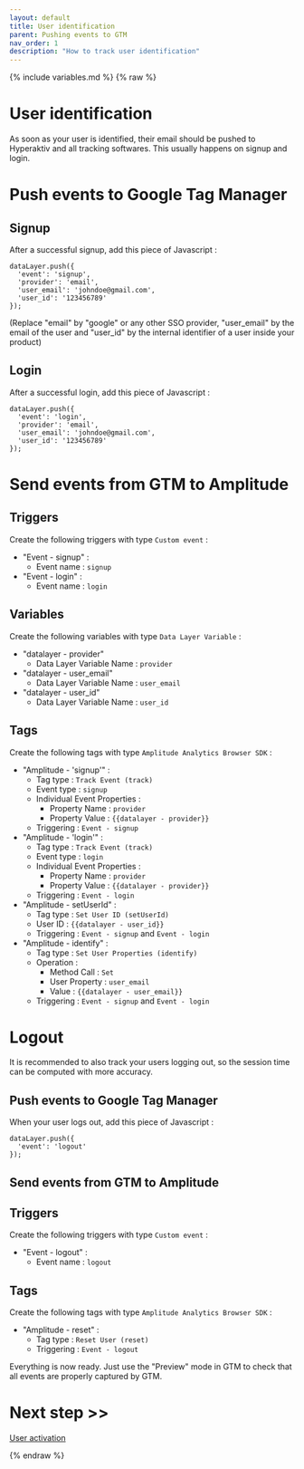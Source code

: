 ```yaml
---
layout: default
title: User identification
parent: Pushing events to GTM
nav_order: 1
description: "How to track user identification"
---
```

{% include variables.md %}
{% raw %}

# User identification

As soon as your user is identified, their email should be pushed to Hyperaktiv and all tracking softwares.
This usually happens on signup and login.

# Push events to Google Tag Manager

## Signup
After a successful signup, add this piece of Javascript :
````
dataLayer.push({
  'event': 'signup',
  'provider': 'email',
  'user_email': 'johndoe@gmail.com',
  'user_id': '123456789'
});
````

(Replace "email" by "google" or any other SSO provider, "user_email" by the email of the user and "user_id" by the internal identifier of a user inside your product)

## Login
After a successful login, add this piece of Javascript :
````
dataLayer.push({
  'event': 'login',
  'provider': 'email',
  'user_email': 'johndoe@gmail.com',
  'user_id': '123456789'
});
````

# Send events from GTM to Amplitude

## Triggers
Create the following triggers with type ``Custom event`` :
- "Event - signup" :
	* Event name : ``signup``
- "Event - login" :
	* Event name : ``login``

## Variables
Create the following variables with type ``Data Layer Variable`` :
- "datalayer - provider"
	* Data Layer Variable Name : ``provider``
- "datalayer - user_email"
	* Data Layer Variable Name : ``user_email``
- "datalayer - user_id"
	* Data Layer Variable Name : ``user_id``

## Tags
Create the following tags with type ``Amplitude Analytics Browser SDK`` :
- "Amplitude - 'signup'" :
	* Tag type : ``Track Event (track)``
	* Event type : ``signup``
	* Individual Event Properties :
		* Property Name : ``provider``
		* Property Value : ``{{datalayer - provider}}``
	* Triggering : ``Event - signup``
- "Amplitude - 'login'" :
	* Tag type : ``Track Event (track)``
	* Event type : ``login``
	* Individual Event Properties :
		* Property Name : ``provider``
		* Property Value : ``{{datalayer - provider}}``
	* Triggering : ``Event - login``
- "Amplitude - setUserId" :
	* Tag type : ``Set User ID (setUserId)``
	* User ID : ``{{datalayer - user_id}}``
	* Triggering : ``Event - signup`` and ``Event - login``
- "Amplitude - identify" :
	* Tag type : ``Set User Properties (identify)``
	* Operation :
		* Method Call : ``Set``
		* User Property : ``user_email``
		* Value : ``{{datalayer - user_email}}``
	* Triggering : ``Event - signup`` and ``Event - login``

# Logout

It is recommended to also track your users logging out, so the session time can be computed with more accuracy.

## Push events to Google Tag Manager
When your user logs out, add this piece of Javascript :
````
dataLayer.push({
  'event': 'logout'
});
````

## Send events from GTM to Amplitude

## Triggers
Create the following triggers with type ``Custom event`` :
- "Event - logout" :
	* Event name : ``logout``

## Tags
Create the following tags with type ``Amplitude Analytics Browser SDK`` :
- "Amplitude - reset" :
	* Tag type : ``Reset User (reset)``
	* Triggering : ``Event - logout``

Everything is now ready.
Just use the "Preview" mode in GTM to check that all events are properly captured by GTM.

# Next step >>

[User activation](/pages/GTM/Events/Activation)

{% endraw %}
